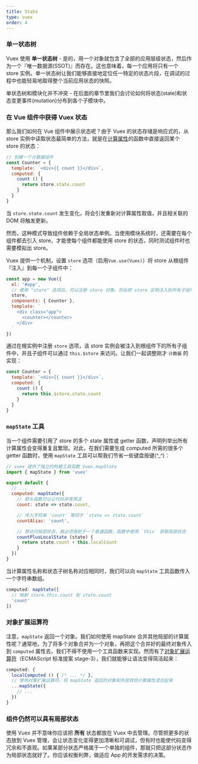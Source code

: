 ```yaml
---
title: State
type: vuex
order: 4
---
```


### 单一状态树

Vuex 使用 **单一状态树** - 是的，用一个对象就包含了全部的应用层级状态，然后作为一个『唯一数据源(SSOT)』而存在。这也意味着，每一个应用将只有一个 store 实例。单一状态树让我们能够直接地定位任一特定的状态片段，在调试的过程中也能轻易地取得整个当前应用状态的快照。

单状态树和模块化并不冲突 - 在后面的章节里我们会讨论如何将状态(state)和状态变更事件(mutation)分布到各个子模块中。

### 在 Vue 组件中获得 Vuex 状态

那么我们如何在 Vue 组件中展示状态呢？由于 Vuex 的状态存储是响应式的，从 store 实例中读取状态最简单的方法，就是在[计算属性](http://vuejs.org/guide/computed.html)的函数中直接返回某个 store 的状态：

``` js
// 创建一个计数器组件
const Counter = {
  template: `<div>{{ count }}</div>`,
  computed: {
    count () {
      return store.state.count
    }
  }
}
```

当 `store.state.count` 发生变化，将会引发重新对计算属性取值，并且相关联的 DOM 将触发更新。

然而，这种模式导致组件依赖于全局状态单例。当使用模块系统时，还需要在每个组件都去引入 store，才能使每个组件都能使用 store 的状态，同时测试组件时也需要模拟出 store。

Vuex 提供一个机制，设置 `store` 选项（启用`Vue.use(Vuex)`）将 store 从根组件『注入』到每一个子组件中：

``` js
const app = new Vue({
  el: '#app',
  // 使用 "store" 选项后，可以注册 store 对象。将会把 store 实例注入到所有子组件。
  store,
  components: { Counter },
  template: `
    <div class="app">
      <counter></counter>
    </div>
  `
})
```

通过在根实例中注册 `store` 选项，该 store 实例会被注入到根组件下的所有子组件中，并且子组件可以通过 `this.$store` 来访问。让我们一起调整刚才 `计数器` 的实现：

``` js
const Counter = {
  template: `<div>{{ count }}</div>`,
  computed: {
    count () {
      return this.$store.state.count
    }
  }
}
```

### `mapState` 工具

当一个组件需要引用了 store 的多个 state 属性或 getter 函数，声明列举出所有计算属性会变得重复且繁琐。对此，在我们需要生成 computed 所需的很多个 getter 函数时，使用 `mapState` 工具可以帮我们节省一些键盘按键(^_^)：

``` js
// vuex 提供了独立的构建工具函数 Vuex.mapState
import { mapState } from 'vuex'

export default {
  // ...
  computed: mapState({
    // 箭头函数可以让代码非常简洁
    count: state => state.count,

    // 传入字符串 'count' 等同于 `state => state.count`
    countAlias: 'count',

    // 想访问局部状态，就必须借助于一个普通函数，函数中使用 `this` 获取局部状态
    countPlusLocalState (state) {
      return state.count + this.localCount
    }
  })
}
```

当计算属性名称和状态子树名称对应相同时，我们可以向 `mapState` 工具函数传入一个字符串数组。

``` js
computed: mapState([
  // 映射 store.this.count 到 state.count
  'count'
])
```

### 对象扩展运算符

注意，`mapState` 返回一个对象。我们如何使用 mapState 合并其他局部的计算属性呢？通常地，为了将多个对象合并为一个对象，再把这个合并好的最终对象传入到 `computed` 属性去，我们不得不使用一个工具函数来实现。然而有了[对象扩展运算符](https://github.com/sebmarkbage/ecmascript-rest-spread)（ECMAScript 标准提案 stage-3），我们就能够让语法变得简洁起来：

``` js
computed: {
  localComputed () { /* ... */ },
  // 使用对象扩展运算符，将 mapState 返回的对象和外层其他计算属性混合起来
  ...mapState({
    // ...
  })
}
```

### 组件仍然可以具有局部状态

使用 Vuex 并不意味你应该把 **所有** 状态都放在 Vuex 中去管理。尽管把更多的状态放到 Vuex 管理，会让状态变化变得更加清晰和可调试，但有时也能使代码变得冗余和不直观。如果某部分状态严格属于一个单独的组件，那就只把这部分状态作为局部状态就好了。你应该权衡利弊，做适应 App 的开发需求的决策。
